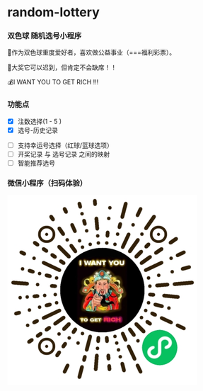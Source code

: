 # random-lottery

### 双色球 随机选号小程序
🐛作为双色球重度爱好者，喜欢做公益事业（===福利彩票）。

🎁大奖它可以迟到，但肯定不会缺席！！

💰I WANT YOU TO GET RICH !!!

### 功能点
- [x] 注数选择(1 - 5 )
- [x] 选号-历史记录
* [ ] 支持幸运号选择（红球/蓝球选项）
* [ ] 开奖记录 与 选号记录 之间的映射
* [ ] 智能推荐选号

### 微信小程序（扫码体验）
![xx](https://github.com/MuddyPuddlesss/random-lottery/blob/master/mini-qr.jpg)

